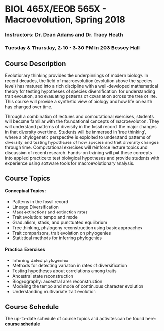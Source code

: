 # BIOL 465X/EEOB 565X - Macroevolution, Spring 2018


### Instructors: Dr. Dean Adams and Dr. Tracy Heath

### Tuesday & Thursday, 2:10 - 3:30 PM in 203 Bessey Hall

## Course Description

Evolutionary thinking provides the underpinnings of modern biology. In recent decades, the field of macroevolution (evolution above the species level) has matured into a rich discipline with a well-developed mathematical theory for testing hypotheses of species diversification, for understanding trait evolution, and evaluating patterns of covariation across the tree of life. This course will provide a synthetic view of biology and how life on earth has changed over time.

Through a combination of lectures and computational exercises, students will become familiar with the foundational concepts of macroevolution. They will understand patterns of diversity in the fossil record, the major changes in that diversity over time. Students will be immersed in ‘tree thinking’, where a phylogenetic perspective is exploited to understand patterns of diversity, and testing hypotheses of how species and trait diversity changes through time. Computational exercises will reinforce lecture topics and discussion of recent research. Hands-on training will put these concepts into applied practice to test biological hypotheses and provide students with experience using software tools for macroevolutionary analysis.

## Course Topics

#### Conceptual Topics:
* Patterns in the fossil record
* Lineage Diversification
* Mass extinctions and extinction rates
* Trait evolution: tempo and mode
* Gradualism, stasis, and punctuated equilibrium
* Tree thinking, phylogeny reconstruction using basic approaches
* Trait comparisons, trait evolution on phylogenies
* Statistical methods for inferring phylogenies

#### Practical Exercises
* Inferring dated phylogenies
* Methods for detecting variation in rates of diversification
* Testing hypotheses about correlations among traits
* Ancestral state reconstruction
* Biogeography: ancestral area reconstruction
* Modeling the tempo and mode of continuous character evolution
* Understanding multivariate trait evolution


## Course Schedule

The up-to-date schedule of course topics and activites can be found here:
[**course schedule**](https://docs.google.com/spreadsheets/d/1RCZk2wY5Ty2JRhTjZ1keajfJ_N4UmzgIRh3KT5Px9zg/edit?usp=sharing)